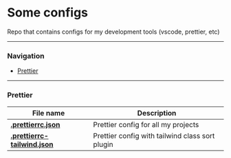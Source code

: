 # Some configs

Repo that contains configs for my development tools (vscode, prettier, etc)

---

### Navigation

- [Prettier](#prettier)

---

### Prettier

| File name                                                             | Description                                     |
| --------------------------------------------------------------------- | ----------------------------------------------- |
| **[.prettierrc.json](./prettier/.prettierrc.json)**                   | Prettier config for all my projects             |
| **[.prettierrc-tailwind.json](./prettier/.prettierrc-tailwind.json)** | Prettier config with tailwind class sort plugin |
